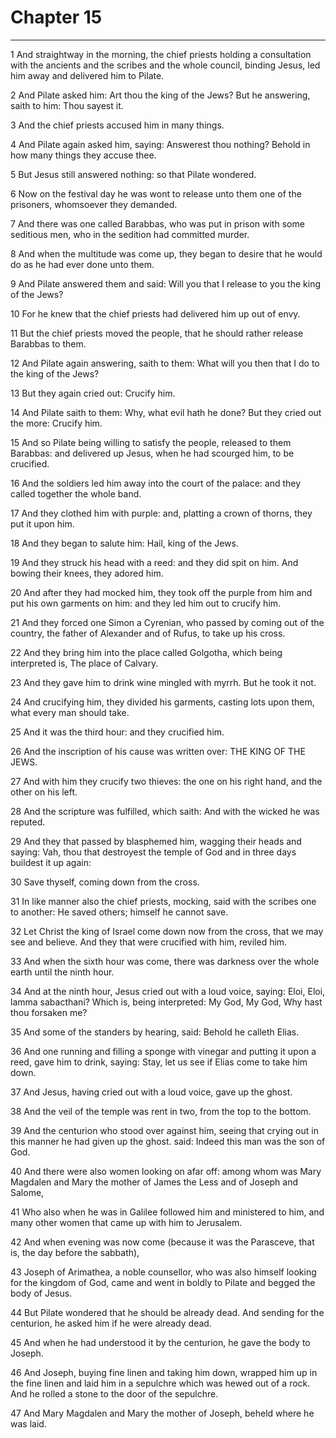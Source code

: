 # Chapter 15

***

1 And straightway in the morning, the chief priests holding a consultation with the ancients and the scribes and the whole council, binding Jesus, led him away and delivered him to Pilate.

2 And Pilate asked him: Art thou the king of the Jews? But he answering, saith to him: Thou sayest it.

3 And the chief priests accused him in many things.

4 And Pilate again asked him, saying: Answerest thou nothing? Behold in how many things they accuse thee.

5 But Jesus still answered nothing: so that Pilate wondered.

6 Now on the festival day he was wont to release unto them one of the prisoners, whomsoever they demanded.

7 And there was one called Barabbas, who was put in prison with some seditious men, who in the sedition had committed murder.

8 And when the multitude was come up, they began to desire that he would do as he had ever done unto them.

9 And Pilate answered them and said: Will you that I release to you the king of the Jews?

10 For he knew that the chief priests had delivered him up out of envy.

11 But the chief priests moved the people, that he should rather release Barabbas to them.

12 And Pilate again answering, saith to them: What will you then that I do to the king of the Jews?

13 But they again cried out: Crucify him.

14 And Pilate saith to them: Why, what evil hath he done? But they cried out the more: Crucify him.

15 And so Pilate being willing to satisfy the people, released to them Barabbas: and delivered up Jesus, when he had scourged him, to be crucified.

16 And the soldiers led him away into the court of the palace: and they called together the whole band.

17 And they clothed him with purple: and, platting a crown of thorns, they put it upon him.

18 And they began to salute him: Hail, king of the Jews.

19 And they struck his head with a reed: and they did spit on him. And bowing their knees, they adored him.

20 And after they had mocked him, they took off the purple from him and put his own garments on him: and they led him out to crucify him.

21 And they forced one Simon a Cyrenian, who passed by coming out of the country, the father of Alexander and of Rufus, to take up his cross.

22 And they bring him into the place called Golgotha, which being interpreted is, The place of Calvary.

23 And they gave him to drink wine mingled with myrrh. But he took it not.

24 And crucifying him, they divided his garments, casting lots upon them, what every man should take.

25 And it was the third hour: and they crucified him.

26 And the inscription of his cause was written over: THE KING OF THE JEWS.

27 And with him they crucify two thieves: the one on his right hand, and the other on his left.

28 And the scripture was fulfilled, which saith: And with the wicked he was reputed.

29 And they that passed by blasphemed him, wagging their heads and saying: Vah, thou that destroyest the temple of God and in three days buildest it up again:

30 Save thyself, coming down from the cross.

31 In like manner also the chief priests, mocking, said with the scribes one to another: He saved others; himself he cannot save.

32 Let Christ the king of Israel come down now from the cross, that we may see and believe. And they that were crucified with him, reviled him.

33 And when the sixth hour was come, there was darkness over the whole earth until the ninth hour.

34 And at the ninth hour, Jesus cried out with a loud voice, saying: Eloi, Eloi, lamma sabacthani? Which is, being interpreted: My God, My God, Why hast thou forsaken me?

35 And some of the standers by hearing, said: Behold he calleth Elias.

36 And one running and filling a sponge with vinegar and putting it upon a reed, gave him to drink, saying: Stay, let us see if Elias come to take him down.

37 And Jesus, having cried out with a loud voice, gave up the ghost.

38 And the veil of the temple was rent in two, from the top to the bottom.

39 And the centurion who stood over against him, seeing that crying out in this manner he had given up the ghost. said: Indeed this man was the son of God.

40 And there were also women looking on afar off: among whom was Mary Magdalen and Mary the mother of James the Less and of Joseph and Salome,

41 Who also when he was in Galilee followed him and ministered to him, and many other women that came up with him to Jerusalem.

42 And when evening was now come (because it was the Parasceve, that is, the day before the sabbath),

43 Joseph of Arimathea, a noble counsellor, who was also himself looking for the kingdom of God, came and went in boldly to Pilate and begged the body of Jesus.

44 But Pilate wondered that he should be already dead. And sending for the centurion, he asked him if he were already dead.

45 And when he had understood it by the centurion, he gave the body to Joseph.

46 And Joseph, buying fine linen and taking him down, wrapped him up in the fine linen and laid him in a sepulchre which was hewed out of a rock. And he rolled a stone to the door of the sepulchre.

47 And Mary Magdalen and Mary the mother of Joseph, beheld where he was laid.

